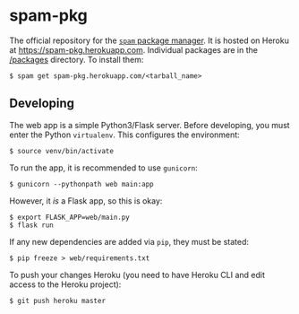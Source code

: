 # spam-pkg
The official repository for the [`spam` package manager](https://github.com/jwinnie/spam). It is hosted on Heroku at https://spam-pkg.herokuapp.com. Individual packages are in the [/packages](/packages) directory. To install them:
```
$ spam get spam-pkg.herokuapp.com/<tarball_name>
```

## Developing
The web app is a simple Python3/Flask server. Before developing, you must enter the Python `virtualenv`. This configures the environment:
```
$ source venv/bin/activate
```
To run the app, it is recommended to use `gunicorn`:
```
$ gunicorn --pythonpath web main:app
```
However, it *is* a Flask app, so this is okay:
```
$ export FLASK_APP=web/main.py
$ flask run
```
If any new dependencies are added via `pip`, they must be stated:
```
$ pip freeze > web/requirements.txt
```
To push your changes Heroku (you need to have Heroku CLI and edit access to the Heroku project):
```
$ git push heroku master
```

